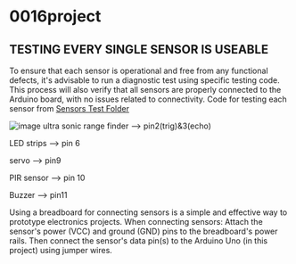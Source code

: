 # 0016project
## TESTING EVERY SINGLE SENSOR IS USEABLE

To ensure that each sensor is operational and free from any functional defects, it's advisable to run a diagnostic test using specific testing code. This process will also verify that all sensors are properly connected to the Arduino board, with no issues related to connectivity. Code for testing each sensor from [Sensors Test Folder](sensors%20test/)

![image](https://github.com/xxu121/0016project/assets/146341729/fdcc0ee5-af4b-4b15-aa42-16862c053166)
ultra sonic range finder --> pin2(trig)&3(echo)

LED strips --> pin 6


servo --> pin9 


PIR sensor --> pin 10


Buzzer --> pin11


Using a breadboard for connecting sensors is a simple and effective way to prototype electronics projects. When connecting sensors: Attach the sensor's power (VCC) and ground (GND) pins to the breadboard's power rails. Then connect the sensor's data pin(s) to the Arduino Uno (in this project) using jumper wires.
